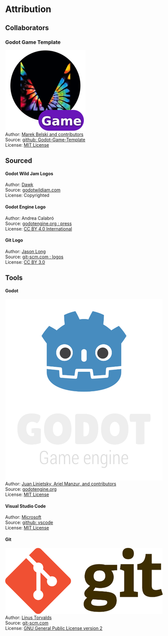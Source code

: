 # Attribution
## Collaborators

### Godot Game Template
![Maaack Plugin Icon](/addons/maaacks_game_template/assets/plugin_logo/logo.png)  
Author: [Marek Belski and contributors](https://github.com/Maaack/Godot-Game-Template/graphs/contributors)  
Source: [github: Godot-Game-Template](https://github.com/Maaack/Godot-Game-Template)  
License: [MIT License](LICENSE.txt)  

## Sourced
#### Godot Wild Jam Logos
Author: [Dawk](https://coreyaroberts.com/)  
Source: [godotwildjam.com](https://godotwildjam.com/branding/)  
License: Copyrighted

#### Godot Engine Logo
Author: Andrea Calabró  
Source: [godotengine.org : press](https://godotengine.org/press/)  
License: [CC BY 4.0 International](https://github.com/godotengine/godot/blob/master/LOGO_LICENSE.txt) 

#### Git Logo
Author: [Jason Long](https://bsky.app/profile/jasonlong.me)  
Source: [git-scm.com : logos](https://git-scm.com/downloads/logos)  
License: [CC BY 3.0](https://creativecommons.org/licenses/by/3.0/) 

## Tools
#### Godot
![Godot Engine Logo](/addons/maaacks_game_template/assets/godot_engine_logo/logo_vertical_color_dark.png)  
Author: [Juan Linietsky, Ariel Manzur, and contributors](https://godotengine.org/contact)  
Source: [godotengine.org](https://godotengine.org/)  
License: [MIT License](https://github.com/godotengine/godot/blob/master/LICENSE.txt)  

#### Visual Studio Code
Author: [Microsoft](https://opensource.microsoft.com/)  
Source: [github: vscode](https://github.com/microsoft/vscode)  
License: [MIT License](https://github.com/microsoft/vscode/blob/main/LICENSE.txt)

#### Git
![Git Logo](/addons/maaacks_game_template/assets/git_logo/Git-Logo-2Color.png)  
Author: [Linus Torvalds](https://github.com/torvalds)  
Source: [git-scm.com](https://git-scm.com/downloads)  
License: [GNU General Public License version 2](https://opensource.org/licenses/GPL-2.0)
